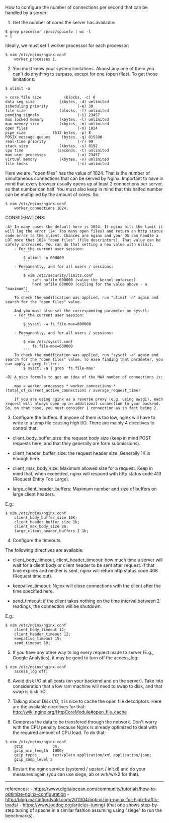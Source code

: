 How to configure the number of connections per second that can be handled by a server:

1) Get the number of cores the server has available:

```
$ grep processor /proc/cpuinfo | wc -l
> 1
```

Ideally, we must set 1 worker processor for each processor:

```
$ vim /etc/nginx/nginx.conf
    worker_processes 1;
```

2) You must know your system limitations. Almost any one of them you can't do anything to surpass, except for one (open files). To get those limitations:

```
$ ulimit -a

> core file size          (blocks, -c) 0
data seg size           (kbytes, -d) unlimited
scheduling priority             (-e) 30
file size               (blocks, -f) unlimited
pending signals                 (-i) 23457
max locked memory       (kbytes, -l) unlimited
max memory size         (kbytes, -m) unlimited
open files                      (-n) 1024
pipe size            (512 bytes, -p) 8
POSIX message queues     (bytes, -q) 819200
real-time priority              (-r) 99
stack size              (kbytes, -s) 8192
cpu time               (seconds, -t) unlimited
max user processes              (-u) 23457
virtual memory          (kbytes, -v) unlimited
file locks                      (-x) unlimited
```

Here we are. "open files" has the value of 1024. That is the number of simultaneous connections that can be served by Nginx. Important to have in mind that every browser usually opens up at least 2 connections per server, so that number can half. You must also keep in mind that this halfed number can be multiplied by the amount of cores. So:

```
$ vim /etc/nginx/nginx.conf
    worker_connections 1024;
```

CONSIDERATIONS:

    -A) In many cases the default here is 1024. If nginx hits the limit it will log the error (24: Too many open files) and return an http status code error to the client. Chances are nginx and your OS can handle a LOT more that 1024 "open files" (file descriptors). That value can be safely increased. You can do that setting a new value with ulimit.
        - For the current user session:
            ```
            $ ulimit -n 600000
            ```
        - Permanently, and for all users / sessions:
            ```
            $ vim /etc/security/limits.conf
                soft nofile 600000 (value the kernel enforces)
                hard nofile 600000 (ceiling for the value above - a "maximum")
            ```
        To check the modification was applied, run "ulimit -a" again and search for the "open files" value.

        And you must also set the corresponding parameter on sysctl:
        - For the current user session:
            ```
            $ sysctl -w fs.file-max=600000
            ```
        - Permanently, and for all users / sessions:
            ```
            $ vim /etc/sysctl.conf
                fs.file-max=600000
            ```
        To check the modification was applied, run "sysctl -a" again and search for the "open files" value. To ease finding that parameter, you can apply a grep filter:
            $ sysctl -a | grep 'fs.file-max'

    -B) A nice formula to get an idea of the MAX number of connections is:
        ```
        max = worker_processes * worker_connections * (total_of_current_active_connections / average_request_time)
        ```
        If you are using nginx as a reverse proxy (e.g. using uwsgi), each request will always open up an additional connection to your backend. So, on that case, you must consider 1 connection as in fact being 2.


3) Configure the buffers. If anyone of them is too low, nginx will have to write to a temp file causing high I/O. There are mainly 4 directives to control that:

- client_body_buffer_size: the request body size (keep in mind POST requests here, and that they generally are form submissions).

- client_header_buffer_size: the request header size. Generally 1K is enough here.

- client_max_body_size: Maximum allowed size for a request. Keep in mind that, when exceeded, nginx will respond with http status code 413 (Request Entity Too Large).

- large_client_header_buffers: Maximum number and size of buffers on large client headers.

E.g.:

```
$ vim /etc/nginx/nginx.conf
    client_body_buffer_size 10K;
    client_header_buffer_size 1k;
    client_max_body_size 8m;
    large_client_header_buffers 2 1k;
```

4) Configure the timeouts.

The following directives are available:

- client_body_timeout, client_header_timeout: how much time a server will wait for a client body or client header to be sent after request. If that time expires and neither is sent, nginx will return http status code 408 (Request time out).

- keepalive_timeout: Nginx will close connections with the client after the time specified here.

- send_timeout: if the client takes nothing on the time interval between 2 readings, the connection will be shutdown.

E.g.:

```
$ vim /etc/nginx/nginx.conf
    client_body_timeout 12;
    client_header_timeout 12;
    keepalive_timeout 15;
    send_timeout 10;
```

5) If you have any other way to log every request made to server (E.g., Google Analytics), it may be good to turn off the access_log:

```
$ vim /etc/nginx/nginx.conf
    access_log off;
```

6) Avoid disk I/O at all costs (on your backend and on the server). Take into consideration that a low ram machine will need to swap to disk, and that swap is disk I/O.


7) Talking about Disk I/O, it is nice to cache the open file descriptors. Here are the available directives for that: http://wiki.nginx.org/HttpCoreModule#open_file_cache

8) Compress the data to be transfered through the network. Don't worry with the CPU penalty because Nginx is already optimized to deal with the required amount of CPU load. To do that:

```
$ vim /etc/nginx/nginx.conf
    gzip             on;
    gzip_min_length  1000;
    gzip_types       text/plain application/xml application/json;
    gzip_comp_level 5
```

9) Restart the nginx service (systemd / upstart / init.d) and do your measures again (you can use siege, ab or wrk/wrk2 for that).


---
references:
    - https://www.digitalocean.com/community/tutorials/how-to-optimize-nginx-configuration
    - http://blog.martinfjordvald.com/2011/04/optimizing-nginx-for-high-traffic-loads/
    - https://www.joedog.org/articles-tuning/ (that one shows step-by-step tuning of apache in a similar fashion assuming using "siege" to run the benchmarks).